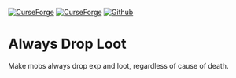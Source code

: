 <!---freshmark shields
links = [];
if ('{{curseForgeId}}' && '{{curseForgeSlug}}') {
  links.push(
    link(
      image('CurseForge', 'https://cf.way2muchnoise.eu/{{curseForgeId}}.svg'),
      'https://www.curseforge.com/minecraft/mc-mods/{{curseForgeSlug}}'
    ),
    link(
      image('CurseForge', 'https://cf.way2muchnoise.eu/versions/{{curseForgeId}}.svg'),
      'https://www.curseforge.com/minecraft/mc-mods/{{curseForgeSlug}}'
    )
  );
}
if ('{{modrinthId}}' && '{{modrinthSlug}}') {
  links.push(
    link(
      image('Modrinth', 'https://img.shields.io/modrinth/dt/{{modrinthId}}?label=Modrinth'),
      'https://modrinth.com/mod/{{modrinthSlug}}'
    )
  );
}
if ('{{githubRepo}}') {
  links.push(
    link(
      image('Github build status', 'https://img.shields.io/github/workflow/status/{{githubRepo}}/Build?logo=github'),
      'https://github.com/{{githubRepo}}/actions/workflows/build.yml'
    )
  )
}
output = links.join('\n');
-->

[![CurseForge](https://cf.way2muchnoise.eu/317548.svg)](https://www.curseforge.com/minecraft/mc-mods/always-drop-loot)
[![CurseForge](https://cf.way2muchnoise.eu/versions/317548.svg)](https://www.curseforge.com/minecraft/mc-mods/always-drop-loot)
[![Github](https://img.shields.io/github/workflow/status/sargunv/always-drop-loot/Build?logo=github)](https://github.com/sargunv/always-drop-loot/actions/workflows/build.yml)

<!---freshmark /shields -->

# Always Drop Loot

Make mobs always drop exp and loot, regardless of cause of death.
